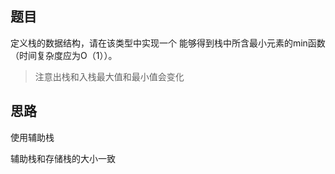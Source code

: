 ## 题目
定义栈的数据结构，请在该类型中实现一个
能够得到栈中所含最小元素的min函数（时间复杂度应为O（1））。

>注意出栈和入栈最大值和最小值会变化

## 思路
使用辅助栈

辅助栈和存储栈的大小一致